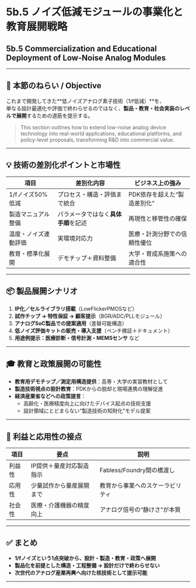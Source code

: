 # 5b.5 ノイズ低減モジュールの事業化と教育展開戦略  
## 5b.5 Commercialization and Educational Deployment of Low-Noise Analog Modules

---

## 🎯 本節のねらい / Objective

これまで開発してきた**低ノイズアナログ素子技術（1/f低減）**を、  
単なる設計最適化や評価で終わらせるのではなく、**製品・教育・社会実装のレベルで展開**するための道筋を提示する。

> This section outlines how to extend low-noise analog device technology into real-world applications, educational platforms, and policy-level proposals, transforming R&D into commercial value.

---

## 💡 技術の差別化ポイントと市場性

| 項目 | 差別化内容 | ビジネス上の強み |
|------|------------|------------------|
| 1/fノイズ50%低減 | プロセス・構造・評価まで統合 | PDK依存を超えた“製造差別化” |
| 製造マニュアル整備 | パラメータではなく**具体手順**を記述 | 再現性と移管性の確保 |
| 温度・ノイズ連動評価 | 実環境対応力 | 医療・計測分野での信頼性優位 |
| 教育・標準化展開 | デモチップ＋資料整備 | 大学・育成系施策への適合性 |

---

## 📦 製品展開シナリオ

1. **IP化／セルライブラリ搭載**（LowFlickerPMOSなど）  
2. **試作チップ → 特性保証 → 顧客提示**（BGR/ADC/PLLモジュール）  
3. **アナログSoC製品での提案適用**（差替可能構造）  
4. **低ノイズ評価キットの販売・導入支援**（ベンチ検証＋ドキュメント）  
5. **用途例提示：医療診断・信号計測・MEMSセンサ** など

---

## 🎓 教育と政策展開の可能性

- **教育用デモチップ／測定用構造提供**：高専・大学の実習教材として  
- **製造技術視点の設計教育**：PDKからの脱却と現場連携の理解促進  
- **経済産業省などへの政策提言**：  
  - 高齢化・医療精度向上に向けたデバイス起点の技術支援  
  - 設計領域にとどまらない“製造技術の知財化”モデル提案

---

## 💼 利益と応用性の接点

| 項目 | 要点 | 説明 |
|------|------|------|
| 利益性 | IP提供＋量産対応製造指示 | Fabless/Foundry間の橋渡し |
| 応用性 | 少量試作から量産展開まで | 教育から事業へのスケーラビリティ |
| 社会性 | 医療・介護機器の精度向上 | アナログ信号の“静けさ”が本質 |

---

## ✅ まとめ

- **1/fノイズという1点突破から、設計・製造・教育・政策へ展開**
- **製品化を前提とした構造・工程整備 → 設計だけで終わらせない**
- **次世代のアナログ産業再興へ向けた核技術として提示可能**

---

